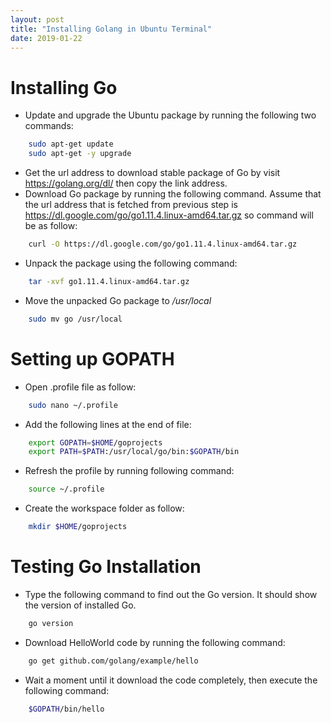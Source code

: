 ```yaml
---
layout: post
title: "Installing Golang in Ubuntu Terminal"
date: 2019-01-22
---
```

# Installing Go
* Update and upgrade the Ubuntu package by running the following two commands:
```bash
    sudo apt-get update
    sudo apt-get -y upgrade
```
* Get the url address to download stable package of Go by visit https://golang.org/dl/ then copy the link address.
* Download Go package by running the following command. Assume that the url address that is fetched from previous step is https://dl.google.com/go/go1.11.4.linux-amd64.tar.gz so command will be as follow:
```bash
    curl -O https://dl.google.com/go/go1.11.4.linux-amd64.tar.gz
```
* Unpack the package using the following command:
```bash
    tar -xvf go1.11.4.linux-amd64.tar.gz
```
* Move the unpacked Go package to _/usr/local_
```bash
    sudo mv go /usr/local
```
# Setting up GOPATH
* Open .profile file as follow:
```bash
    sudo nano ~/.profile
```
* Add the following lines at the end of file:
```bash
    export GOPATH=$HOME/goprojects
    export PATH=$PATH:/usr/local/go/bin:$GOPATH/bin
```
* Refresh the profile by running following command:
```bash
    source ~/.profile
```
* Create the workspace folder as follow:
```bash
    mkdir $HOME/goprojects
```
# Testing Go Installation
* Type the following command to find out the Go version. It should show the version of installed Go.
```bash
    go version
```
* Download HelloWorld code by running the following command:
```bash
    go get github.com/golang/example/hello
```
* Wait a moment until it download the code completely, then execute the following command:
```bash
    $GOPATH/bin/hello
```